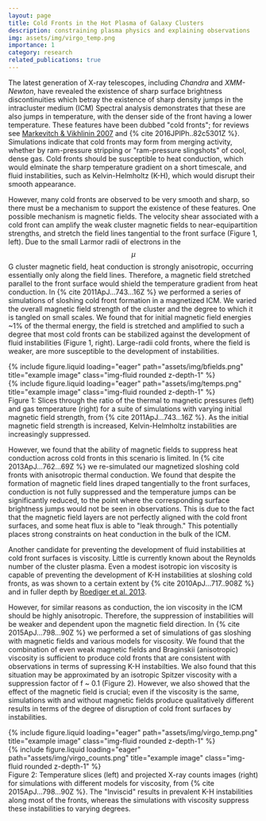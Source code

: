 ```yaml
---
layout: page
title: Cold Fronts in the Hot Plasma of Galaxy Clusters
description: constraining plasma physics and explaining observations
img: assets/img/virgo_temp.png
importance: 1
category: research
related_publications: true
---
```


The latest generation of X-ray telescopes, including *Chandra* and *XMM-Newton*, have revealed the existence of sharp
surface brightness discontinuities which betray the existence of sharp density jumps in the intracluster medium (ICM)
Spectral analysis demonstrates that these are also jumps in temperature, with the denser side of the front having a
lower temperature. These features have been dubbed "cold fronts"; for reviews see [Markevitch & Vikhlinin
2007](http://adsabs.harvard.edu/abs/2007PhR...443....1M) and {% cite 2016JPlPh..82c5301Z %}. Simulations indicate that cold fronts may form
from merging activity, whether by ram-pressure stripping or "ram-pressure slingshots" of cool, dense gas. Cold fronts
should be susceptible to heat conduction, which would elminate the sharp temperature gradient on a short timescale, and
fluid instabilities, such as Kelvin-Helmholtz (K-H), which would disrupt their smooth appearance.

However, many cold fronts are observed to be very smooth and sharp, so there must be a mechanism to support the existence of these features. One possible mechanism is magnetic fields. The velocity shear associated with a cold front can amplify the weak cluster magnetic fields to near-equipartition strengths, and stretch the field lines tangential to the front surface (Figure 1, left). Due to the small Larmor radii of electrons in the $$\mu$$G cluster magnetic field, heat conduction is strongly anisotropic, occurring essentially only along the field lines. Therefore, a magnetic field stretched parallel to the front surface would shield the temperature gradient from heat conduction. In {% cite 2011ApJ...743...16Z %} we performed a series of simulations of sloshing cold front formation in a magnetized ICM. We varied the overall magnetic field strength of the cluster and the degree to which it is tangled on small scales. We found that for initial magnetic field energies ~1% of the thermal energy, the field is stretched and amplified to such a degree that most cold fronts can be stabilized against the development of fluid instabilities (Figure 1, right). Large-radii cold fronts, where the field is weaker, are more susceptible to the development of instabilities.

<div class="row">
    <div class="col-sm mt-2 mt-md-0">
        {% include figure.liquid loading="eager" path="assets/img/bfields.png" title="example image" class="img-fluid rounded z-depth-1" %}
    </div>
    <div class="col-sm mt-2 mt-md-0">
        {% include figure.liquid loading="eager" path="assets/img/temps.png" title="example image" class="img-fluid rounded z-depth-1" %}
    </div>
</div>
<div class="caption">
    Figure 1: Slices through the ratio of the thermal to magnetic pressures (left) and gas temperature (right) for a suite of simulations with varying initial magnetic field strength, from {% cite 2011ApJ...743...16Z %}. As the initial magnetic field strength is increased, Kelvin-Helmholtz instabilities are increasingly suppressed.
</div>

However, we found that the ability of magnetic fields to suppress heat conduction across cold fronts in this scenario is limited. In {% cite 2013ApJ...762...69Z %} we re-simulated our magnetized sloshing cold fronts with anisotropic thermal conduction. We found that despite the formation of magnetic field lines draped tangentially to the front surfaces, conduction is not fully suppressed and the temperature jumps can be significantly reduced, to the point where the corresponding surface brightness jumps would not be seen in observations. This is due to the fact that the magnetic field layers are not perfectly aligned with the cold front surfaces, and some heat flux is able to "leak through." This potentially places strong constraints on heat conduction in the bulk of the ICM.

Another candidate for preventing the development of fluid instabilities at cold front surfaces is viscosity. Little is currently known about the Reynolds number of the cluster plasma. Even a modest isotropic ion viscosity is capable of preventing the development of K-H instabilities at sloshing cold fronts, as was shown to a certain extent by {% cite 2010ApJ...717..908Z %} and in fuller depth by [Roediger et al. 2013](https://ui.adsabs.harvard.edu/abs/2013ApJ...764...60R/abstract).

However, for similar reasons as conduction, the ion viscosity in the ICM should be highly anisotropic. Therefore, the suppression of instabilities will be weaker and dependent upon the magnetic field direction. In {% cite 2015ApJ...798...90Z %} we performed a set of simulations of gas sloshing with magnetic fields and various models for viscosity. We found that the combination of even weak magnetic fields and Braginskii (anisotropic) viscosity is sufficient to produce cold fronts that are consistent with observations in terms of supressing K-H instabilties. We also found that this situation may be approximated by an isotropic Spitzer viscosity with a suppression factor of f ~ 0.1 (Figure 2). However, we also showed that the effect of the magnetic field is crucial; even if the viscosity is the same, simulations with and without magnetic fields produce qualitatively different results in terms of the degree of disruption of cold front surfaces by instabilities.

<div class="row">
    <div class="col-sm mt-2 mt-md-0">
        {% include figure.liquid loading="eager" path="assets/img/virgo_temp.png" title="example image" class="img-fluid rounded z-depth-1" %}
    </div>
    <div class="col-sm mt-2 mt-md-0">
        {% include figure.liquid loading="eager" path="assets/img/virgo_counts.png" title="example image" class="img-fluid rounded z-depth-1" %}
    </div>
</div>
<div class="caption">
    Figure 2: Temperature slices (left) and projected X-ray counts images (right) for simulations with different models for viscosity, from {% cite 2015ApJ...798...90Z %}. The "Inviscid" results in prevalent K-H instabilities along most of the fronts, whereas the simulations with viscosity suppress these instabilities to varying degrees.
</div>
